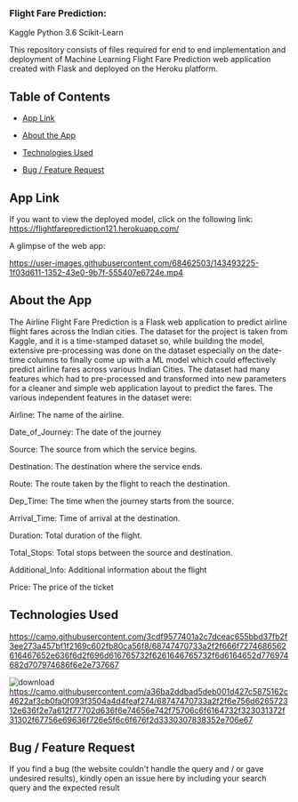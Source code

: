 ### Flight Fare Prediction:
Kaggle Python 3.6 Scikit-Learn

This repository consists of files required for end to end implementation and deployment of Machine Learning Flight Fare Prediction web application created with Flask and deployed on the Heroku platform.

## Table of Contents

* [App Link](#app-link)

* [About the App](#About-the-App)

* [Technologies Used](#Technologies-Used)

* [Bug / Feature Request](#bug--feature-request)



## App Link
If you want to view the deployed model, click on the following link:
https://flightfareprediction121.herokuapp.com/

A glimpse of the web app:

https://user-images.githubusercontent.com/68462503/143493225-1f03d611-1352-43e0-9b7f-555407e6724e.mp4




## About the App

The Airline Flight Fare Prediction is a Flask web application to predict airline flight fares across the Indian cities. The dataset for the project is taken from Kaggle, and it is a time-stamped dataset so, while building the model, extensive pre-processing was done on the dataset especially on the date-time columns to finally come up with a ML model which could effectively predict airline fares across various Indian Cities. The dataset had many features which had to pre-processed and transformed into new parameters for a cleaner and simple web application layout to predict the fares. The various independent features in the dataset were:

Airline: The name of the airline.

Date_of_Journey: The date of the journey

Source: The source from which the service begins.

Destination: The destination where the service ends.

Route: The route taken by the flight to reach the destination.

Dep_Time: The time when the journey starts from the source.

Arrival_Time: Time of arrival at the destination.

Duration: Total duration of the flight.

Total_Stops: Total stops between the source and destination.

Additional_Info: Additional information about the flight

Price: The price of the ticket

## Technologies Used

https://camo.githubusercontent.com/3cdf9577401a2c7dceac655bbd37fb2f3ee273a457bf1f2169c602fb80ca56f8/68747470733a2f2f666f7274686562616467652e636f6d2f696d616765732f6261646765732f6d6164652d776974682d707974686f6e2e737667


![download](https://user-images.githubusercontent.com/68462503/143494955-9d978850-823c-487f-846d-f266d05816e0.jpg) https://camo.githubusercontent.com/a36ba2ddbad5deb001d427c5875162c4622af3cb0fa0f093f3504a4d4feaf274/68747470733a2f2f6e756d626572312e636f2e7a612f77702d636f6e74656e742f75706c6f6164732f323031372f31302f67756e69636f726e5f6c6f676f2d3330307838352e706e67 




## Bug / Feature Request
If you find a bug (the website couldn't handle the query and / or gave undesired results), kindly open an issue here by including your search query and the expected result
